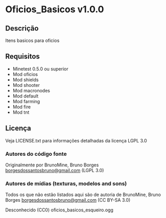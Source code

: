 # Oficios_Basicos v1.0.0

## Descrição
Itens basicos para oficios

## Requisitos
* Minetest 0.5.0 ou superior
* Mod oficios
* Mod shields
* Mod shooter
* Mod macronodes
* Mod default
* Mod farming
* Mod fire
* Mod tnt

## Licença
Veja LICENSE.txt para informações detalhadas da licença LGPL 3.0

### Autores do código fonte
Originalmente por BrunoMine, Bruno Borges <borgesdossantosbruno@gmail.com> (LGPL 3.0)

### Autores de mídias (texturas, modelos and sons)
Todos os que não estão listados aqui são de autoria de 
BrunoMine, Bruno Borges <borgesdossantosbruno@gmail.com> (CC BY-SA 3.0)

Desconhecido (CC0)
	oficios_basicos_esqueiro.ogg
